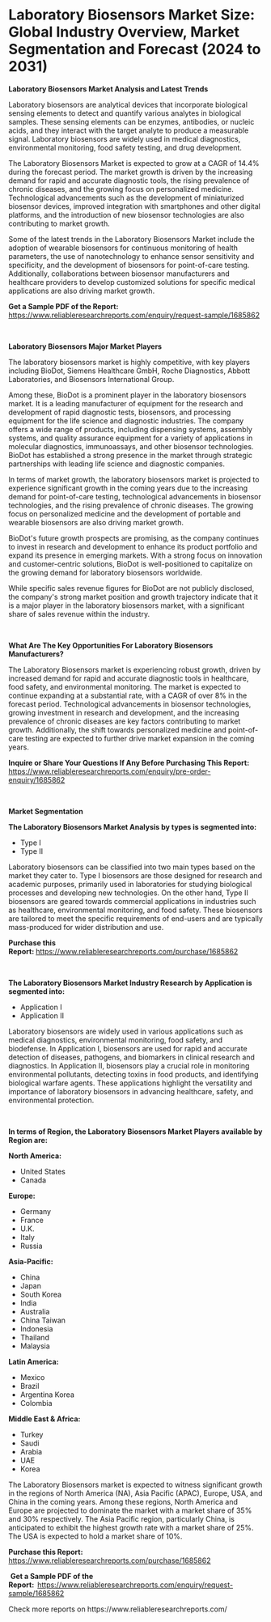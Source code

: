 <p><h1>Laboratory Biosensors Market Size: Global Industry Overview, Market Segmentation and Forecast (2024 to 2031)</h1></p><p><strong>Laboratory Biosensors Market Analysis and Latest Trends</strong></p>
<p><p>Laboratory biosensors are analytical devices that incorporate biological sensing elements to detect and quantify various analytes in biological samples. These sensing elements can be enzymes, antibodies, or nucleic acids, and they interact with the target analyte to produce a measurable signal. Laboratory biosensors are widely used in medical diagnostics, environmental monitoring, food safety testing, and drug development.</p><p>The Laboratory Biosensors Market is expected to grow at a CAGR of 14.4% during the forecast period. The market growth is driven by the increasing demand for rapid and accurate diagnostic tools, the rising prevalence of chronic diseases, and the growing focus on personalized medicine. Technological advancements such as the development of miniaturized biosensor devices, improved integration with smartphones and other digital platforms, and the introduction of new biosensor technologies are also contributing to market growth.</p><p>Some of the latest trends in the Laboratory Biosensors Market include the adoption of wearable biosensors for continuous monitoring of health parameters, the use of nanotechnology to enhance sensor sensitivity and specificity, and the development of biosensors for point-of-care testing. Additionally, collaborations between biosensor manufacturers and healthcare providers to develop customized solutions for specific medical applications are also driving market growth.</p></p>
<p><strong>Get a Sample PDF of the Report:&nbsp;</strong> <a href="https://www.reliableresearchreports.com/enquiry/request-sample/1685862">https://www.reliableresearchreports.com/enquiry/request-sample/1685862</a></p>
<p>&nbsp;</p>
<p><strong>Laboratory Biosensors Major Market Players</strong></p>
<p><p>The laboratory biosensors market is highly competitive, with key players including BioDot, Siemens Healthcare GmbH, Roche Diagnostics, Abbott Laboratories, and Biosensors International Group. </p><p>Among these, BioDot is a prominent player in the laboratory biosensors market. It is a leading manufacturer of equipment for the research and development of rapid diagnostic tests, biosensors, and processing equipment for the life science and diagnostic industries. The company offers a wide range of products, including dispensing systems, assembly systems, and quality assurance equipment for a variety of applications in molecular diagnostics, immunoassays, and other biosensor technologies. BioDot has established a strong presence in the market through strategic partnerships with leading life science and diagnostic companies.</p><p>In terms of market growth, the laboratory biosensors market is projected to experience significant growth in the coming years due to the increasing demand for point-of-care testing, technological advancements in biosensor technologies, and the rising prevalence of chronic diseases. The growing focus on personalized medicine and the development of portable and wearable biosensors are also driving market growth.</p><p>BioDot's future growth prospects are promising, as the company continues to invest in research and development to enhance its product portfolio and expand its presence in emerging markets. With a strong focus on innovation and customer-centric solutions, BioDot is well-positioned to capitalize on the growing demand for laboratory biosensors worldwide.</p><p>While specific sales revenue figures for BioDot are not publicly disclosed, the company's strong market position and growth trajectory indicate that it is a major player in the laboratory biosensors market, with a significant share of sales revenue within the industry.</p></p>
<p>&nbsp;</p>
<p><strong>What Are The Key Opportunities For Laboratory Biosensors Manufacturers?</strong></p>
<p><p>The Laboratory Biosensors market is experiencing robust growth, driven by increased demand for rapid and accurate diagnostic tools in healthcare, food safety, and environmental monitoring. The market is expected to continue expanding at a substantial rate, with a CAGR of over 8% in the forecast period. Technological advancements in biosensor technologies, growing investment in research and development, and the increasing prevalence of chronic diseases are key factors contributing to market growth. Additionally, the shift towards personalized medicine and point-of-care testing are expected to further drive market expansion in the coming years.</p></p>
<p><strong>Inquire or Share Your Questions If Any Before Purchasing This Report:</strong> <a href="https://www.reliableresearchreports.com/enquiry/pre-order-enquiry/1685862">https://www.reliableresearchreports.com/enquiry/pre-order-enquiry/1685862</a></p>
<p>&nbsp;</p>
<p><strong>Market Segmentation</strong></p>
<p><strong>The Laboratory Biosensors Market Analysis by types is segmented into:</strong></p>
<p><ul><li>Type I</li><li>Type II</li></ul></p>
<p><p>Laboratory biosensors can be classified into two main types based on the market they cater to. Type I biosensors are those designed for research and academic purposes, primarily used in laboratories for studying biological processes and developing new technologies. On the other hand, Type II biosensors are geared towards commercial applications in industries such as healthcare, environmental monitoring, and food safety. These biosensors are tailored to meet the specific requirements of end-users and are typically mass-produced for wider distribution and use.</p></p>
<p><strong>Purchase this Report:&nbsp;</strong><a href="https://www.reliableresearchreports.com/purchase/1685862">https://www.reliableresearchreports.com/purchase/1685862</a></p>
<p>&nbsp;</p>
<p><strong>The Laboratory Biosensors Market Industry Research by Application is segmented into:</strong></p>
<p><ul><li>Application I</li><li>Application II</li></ul></p>
<p><p>Laboratory biosensors are widely used in various applications such as medical diagnostics, environmental monitoring, food safety, and biodefense. In Application I, biosensors are used for rapid and accurate detection of diseases, pathogens, and biomarkers in clinical research and diagnostics. In Application II, biosensors play a crucial role in monitoring environmental pollutants, detecting toxins in food products, and identifying biological warfare agents. These applications highlight the versatility and importance of laboratory biosensors in advancing healthcare, safety, and environmental protection.</p></p>
<p>&nbsp;</p>
<p><strong>In terms of Region, the Laboratory Biosensors Market Players available by Region are:</strong></p>
<p>
    <p> <strong> North America: </strong>
        <ul>
            <li>United States</li>
            <li>Canada</li>
        </ul>
        </p> 
    <p> <strong> Europe: </strong>
        <ul>
            <li>Germany</li>
            <li>France</li>
            <li>U.K.</li>
            <li>Italy</li>
            <li>Russia</li>
        </ul>
        </p> 
    <p> <strong> Asia-Pacific: </strong>
        <ul>
            <li>China</li>
            <li>Japan</li>
            <li>South Korea</li>
            <li>India</li>
            <li>Australia</li>
            <li>China Taiwan</li>
            <li>Indonesia</li>
            <li>Thailand</li>
            <li>Malaysia</li>
        </ul>
        </p> 
    <p> <strong> Latin America: </strong>
        <ul>
            <li>Mexico</li>
            <li>Brazil</li>
            <li>Argentina Korea</li>
            <li>Colombia</li>
        </ul>
        </p> 
    <p> <strong> Middle East & Africa: </strong>
        <ul>
            <li>Turkey</li>
            <li>Saudi</li>
            <li>Arabia</li>
            <li>UAE</li>
            <li>Korea</li>
        </ul>
    </p>
    </p>
<p><p>The Laboratory Biosensors market is expected to witness significant growth in the regions of North America (NA), Asia Pacific (APAC), Europe, USA, and China in the coming years. Among these regions, North America and Europe are projected to dominate the market with a market share of 35% and 30% respectively. The Asia Pacific region, particularly China, is anticipated to exhibit the highest growth rate with a market share of 25%. The USA is expected to hold a market share of 10%.</p></p>
<p><strong>Purchase this Report: </strong><a href="https://www.reliableresearchreports.com/purchase/1685862">https://www.reliableresearchreports.com/purchase/1685862</a></p>
<p>&nbsp;<strong>Get a Sample PDF of the Report:&nbsp;&nbsp;</strong><a href="https://www.reliableresearchreports.com/enquiry/request-sample/1685862">https://www.reliableresearchreports.com/enquiry/request-sample/1685862</a></p>
<p><strong></strong></p>
<p>Check more reports on https://www.reliableresearchreports.com/</p>